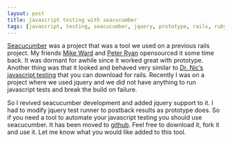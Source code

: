 ```yaml
---
layout: post
title: javascript testing with seacucumber
tags: [javascript, testing, seacucumber, jquery, prototype, rails, ruby]
---
```


<a href="http://seacucumber.rubyforge.org/">Seacucumber</a> was a
project that was a tool we used on a previous rails project. My friends
<a href="http://m2ward.blogspot.com/">Mike Ward</a> and
<a href= "http://www.peterryan.net/">Peter Ryan</a> opensourced it some
time back. It was dormant for awhile since it worked great with
prototype. Another thing was that it looked and behaved very similar to
<a href="http://drnicwilliams.com/2008/01/04/autotesting-javascript-in-rails/">Dr.
Nic’s javascript testing</a> that you can download for rails. Recently I
was on a project where we used jquery and we did not have anything to
run javascript tests and break the build on failure.

So I revived seacucumber development and added jquery support to it. I
had to modify jquery test runner to postback results as prototype does.
So if you need a tool to automate your javascript testing you should use
seacucumber. It has been moved to
<a href="https://github.com/betarelease/seacucumber/tree">github</a>.
Feel free to download it, fork it and use it. Let me know what you would
like added to this tool.
